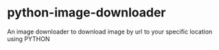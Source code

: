 # python-image-downloader
An image downloader to download image by url to your specific location using PYTHON 
